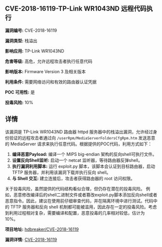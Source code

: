 ## CVE-2018-16119-TP-Link WR1043ND 远程代码执行

**漏洞编号:** CVE-2018-16119

**漏洞类型:** 栈溢出

**影响应用:** TP-Link WR1043ND

**危害等级:** 高危，允许远程攻击者执行任意代码

**影响版本:** Firmware Version 3 及相关版本

**利用条件:** 需要网络访问和有效的路由器认证凭据

**POC 可用性:** 是

**投毒风险:** 10%

## 详情

该漏洞是 TP-Link WR1043ND 路由器 httpd 服务器中的栈溢出漏洞，允许经过身份验证的远程攻击者通过向 `/userRpm/MediaServerFoldersCfgRpm.htm` 发送恶意的 MediaServer 请求来执行任意代码。根据提供的POC代码，利用方式如下：

1.  **编译恶意Payload:** 编译一个 MIPS big-endian 架构的反向shell可执行文件。
2.  **设置反向Shell监听:** 启动一个 netcat 监听器，等待路由器反弹shell。
3.  **执行漏洞利用脚本:** 运行 exploit.py 脚本，该脚本会认证到目标路由器，启动 TFTP 服务器，并利用该漏洞下载并执行反向 shell。
4.  **与 Shell 交互:** 建立连接后，攻击者获得路由器的 root 访问权限。

关于投毒风险，虽然提供的代码结构看似合理，但仍存在潜在的投毒风险。 例如，恶意修改编译后的shell二进制文件或者篡改exploit.py脚本添加反向shell或者恶意指令。因此，建议在使用前仔细审查代码，并在隔离环境中进行测试。代码中的 TFTP 服务器和反向 shell 机制都可能被滥用，因此存在一定的投毒风险。考虑到利用过程相对复杂，需要编译和配置，恶意投毒的几率相对较低，估计为10%。

**项目地址:** [hdbreaker/CVE-2018-16119](https://github.com/hdbreaker/CVE-2018-16119)

**漏洞详情:** [CVE-2018-16119](https://nvd.nist.gov/vuln/detail/CVE-2018-16119)